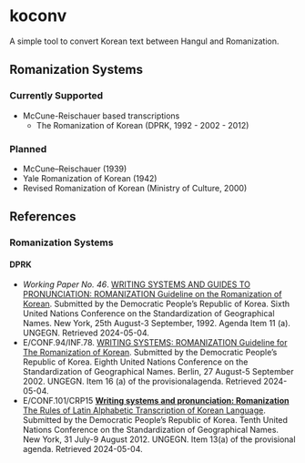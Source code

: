 # koconv

A simple tool to convert Korean text between Hangul and Romanization.

## Romanization Systems

### Currently Supported
- McCune-Reischauer based transcriptions
  - The Romanization of Korean (DPRK, 1992 - 2002 - 2012)

### Planned
- McCune–Reischauer (1939)
- Yale Romanization of Korean (1942)
- Revised Romanization of Korean (Ministry of Culture, 2000)

## References
### Romanization Systems

#### DPRK

- *Working Paper No. 46*. [WRITING SYSTEMS AND GUIDES TO PRONUNCIATION: ROMANIZATION <u>Guideline on the Romanization of Korean</u>](https://unstats.un.org/Unsd/geoinfo/UNGEGN/docs/6th-uncsgn-docs/WP/6th_uncsgn_WP46.pdf).  Submitted by the Democratic People’s Republic of Korea. Sixth United Nations Conference on the Standardization of Geographical Names. New York, 25th August-3 September, 1992. Agenda Item 11 (a). UNGEGN. Retrieved 2024-05-04.
- E/CONF.94/INF.78. [WRITING SYSTEMS: ROMANIZATION Guideline for The Romanization of Korean](https://unstats.un.org/unsd/geoinfo/UNGEGN/docs/8th-uncsgn-docs/inf/8th_UNCSGN_econf.94_INF.72.pdf). Submitted by the Democratic People’s Republic of Korea. Eighth United Nations Conference on the Standardization of Geographical Names. Berlin, 27 August-5 September 2002. UNGEGN. Item 16 (a) of the provisionalagenda. Retrieved 2024-05-04.
- E/CONF.101/CRP15 [**Writing systems and pronunciation:
Romanization** The Rules of Latin Alphabetic Transcription of Korean Language](https://unstats.un.org/unsd/geoinfo/ungegn/docs/10th-uncsgn-docs/crp/E_Conf.101_CRP15_Rules%20of%20Latin%20Alphabetic%20Transcription%20of%20Korean.pdf). Submitted by the Democratic People’s Republic of Korea. Tenth United Nations Conference on the Standardization of Geographical Names. New York, 31 July-9 August 2012. UNGEGN. Item 13(a) of the provisional agenda. Retrieved 2024-05-04.
